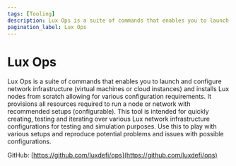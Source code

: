 ```yaml
---
tags: [Tooling]
description: Lux Ops is a suite of commands that enables you to launch and configure network infrastructure (virtual machines or cloud instances) and installs Lux nodes from scratch allowing for various configuration requirements. It provisions all resources required to run a node or network with recommended setups (configurable). This tool is intended for quickly creating, testing and iterating over various Lux network infrastructure configurations for testing and simulation purposes. Use this to play with various setups and reproduce potential problems and issues with possible configurations.
pagination_label: Lux Ops
---
```

# Lux Ops

Lux Ops is a suite of commands that enables you to launch and configure network infrastructure
(virtual machines or cloud instances) and installs Lux nodes from scratch allowing
for various configuration requirements. It provisions all resources required to run
a node or network with recommended setups (configurable). This tool is intended
for quickly creating, testing and iterating over various Lux network
infrastructure configurations for testing and simulation purposes. Use this to
play with various setups and reproduce potential problems and issues with
possible configurations.

GitHub: [https://github.com/luxdefi/ops](https://github.com/luxdefi/ops)

